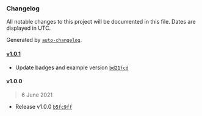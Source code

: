 ### Changelog

All notable changes to this project will be documented in this file. Dates are displayed in UTC.

Generated by [`auto-changelog`](https://github.com/CookPete/auto-changelog).

#### [v1.0.1](https://github.com/konfer-be/action-create-release-from-tag/compare/v1.0.0...v1.0.1)

- Update badges and example version [`bd21fcd`](https://github.com/konfer-be/action-create-release-from-tag/commit/bd21fcdd987c410c835d94fcb9a0c72213c7da10)

#### v1.0.0

> 6 June 2021

- Release v1.0.0 [`b5fc9ff`](https://github.com/konfer-be/action-create-release-from-tag/commit/b5fc9ff76a2831476dca13ba3ce97e685a6ddb86)
